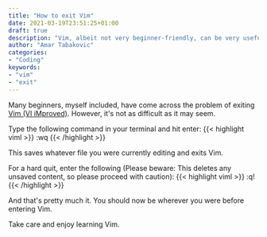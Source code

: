 ```yaml
---
title: "How to exit Vim"
date: 2021-03-19T23:51:25+01:00
draft: true
description: "Vim, albeit not very beginner-friendly, can be very useful. This post shows how to exit Vim."
author: "Amar Tabakovic"
categories:
- "Coding"
keywords:
- "vim"
- "exit"
---
```


Many beginners, myself included, have come across the problem of exiting [Vim (VI iMproved)](https://vim.org). However, it's not as difficult as it may seem.

Type the following command in your terminal and hit enter:
{{< highlight viml >}}
:wq
{{< /highlight >}}

This saves whatever file you were currently editing and exits Vim.

For a hard quit, enter the following (Please beware: This deletes any unsaved content, so please proceed with caution):
{{< highlight viml >}}
:q!
{{< /highlight >}}

And that's pretty much it. You should now be wherever you were before entering Vim. 

Take care and enjoy learning Vim.
